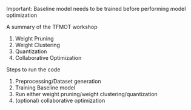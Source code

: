 Important: Baseline model needs to be trained before performing model optimization

A summary of the TFMOT workshop
1. Weight Pruning
2. Weight Clustering
3. Quantization
4. Collaborative Optimization

Steps to run the code
1. Preprocessing/Dataset generation
2. Training Baseline model
3. Run either weight pruning/weight clustering/quantization
4. (optional) collaborative optimization
